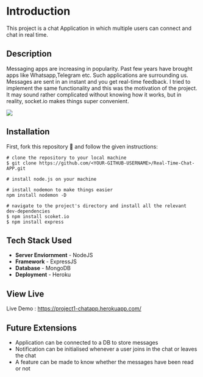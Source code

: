 # Introduction

This project is a chat Application in which multiple users can connect and chat in real time.

## Description
Messaging apps are increasing in popularity. Past few years have brought apps like Whatsapp,Telegram etc. Such applications are surrounding us. Messages are sent in an instant and you get real-time feedback. I tried to implement the same functionality and this was the motivation of the project.
It may sound rather complicated without knowing how it works, but in reality, socket.io makes things super convenient. 

<img src="https://github.com/rahil-1407/Real-Time-Chat-APP/blob/main/ScreenShots/Screenshot%20(84).png" align="center"></img>

## Installation

First, fork this repository 🍴 and follow the given instructions:
```
# clone the repository to your local machine
$ git clone https://github.com/<YOUR-GITHUB-USERNAME>/Real-Time-Chat-APP.git

# install node.js on your machine

# install nodemon to make things easier
npm install nodemon -D

# navigate to the project's directory and install all the relevant dev-dependencies
$ npm install scoket.io
$ npm install express
```

## Tech Stack Used
- **Server Enviornment** - NodeJS
- **Framework** - ExpressJS
- **Database** - MongoDB
- **Deployment** - Heroku

## View Live
Live Demo : https://project1-chatapp.herokuapp.com/

## Future Extensions
- Application can be connected to a DB to store messages
- Notification can be initialised whenever a user joins in the chat or leaves the chat
- A feature can be made to know whether the messages have been read or not
